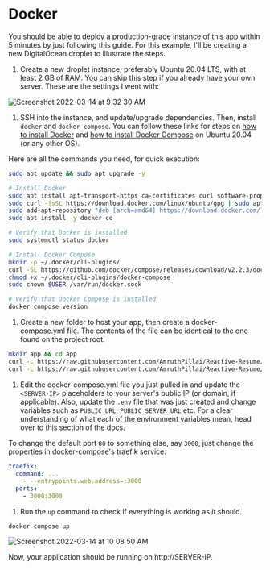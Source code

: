 # Docker

You should be able to deploy a production-grade instance of this app within 5 minutes by just following this guide. For this example, I'll be creating a new DigitalOcean droplet to illustrate the steps.

1. Create a new droplet instance, preferably Ubuntu 20.04 LTS, with at least 2 GB of RAM. You can skip this step if you already have your own server. These are the settings I went with:

![Screenshot 2022-03-14 at 9 32 30 AM](https://user-images.githubusercontent.com/1134738/158134604-85ade15f-4a16-4421-ad2a-b9df3b175467.png)

1. SSH into the instance, and update/upgrade dependencies. Then, install `docker` and `docker compose`. You can follow these links for steps on [how to install Docker](https://www.digitalocean.com/community/tutorials/how-to-install-and-use-docker-on-ubuntu-20-04) and [how to install Docker Compose](https://www.digitalocean.com/community/tutorials/how-to-install-and-use-docker-compose-on-ubuntu-20-04) on Ubuntu 20.04 (or any other OS).

Here are all the commands you need, for quick execution:

```bash
sudo apt update && sudo apt upgrade -y

# Install Docker
sudo apt install apt-transport-https ca-certificates curl software-properties-common
sudo curl -fsSL https://download.docker.com/linux/ubuntu/gpg | sudo apt-key add -
sudo add-apt-repository "deb [arch=amd64] https://download.docker.com/linux/ubuntu focal stable"
sudo apt install -y docker-ce

# Verify that Docker is installed
sudo systemctl status docker

# Install Docker Compose
mkdir -p ~/.docker/cli-plugins/
curl -SL https://github.com/docker/compose/releases/download/v2.2.3/docker-compose-linux-x86_64 -o ~/.docker/cli-plugins/docker-compose
chmod +x ~/.docker/cli-plugins/docker-compose
sudo chown $USER /var/run/docker.sock

# Verify that Docker Compose is installed
docker compose version
```

1. Create a new folder to host your app, then create a docker-compose.yml file. The contents of the file can be identical to the one found on the project root.

```bash
mkdir app && cd app
curl -L https://raw.githubusercontent.com/AmruthPillai/Reactive-Resume/main/docker-compose.yml > docker-compose.yml
curl -L https://raw.githubusercontent.com/AmruthPillai/Reactive-Resume/main/.env.example > .env
```

1. Edit the docker-compose.yml file you just pulled in and update the `<SERVER-IP>` placeholders to your server's public IP (or domain, if applicable). Also, update the `.env` file that was just created and change variables such as `PUBLIC_URL`, `PUBLIC_SERVER_URL` etc. For a clear understanding of what each of the environment variables mean, head over to this section of the docs.

To change the default port `80` to something else, say `3000`, just change the properties in docker-compose's traefik service:

```yml
traefik:
  command: ...
    - --entrypoints.web.address=:3000
  ports:
    - 3000:3000
```

1. Run the `up` command to check if everything is working as it should.

```
docker compose up
```

![Screenshot 2022-03-14 at 10 08 50 AM](https://user-images.githubusercontent.com/1134738/158140209-f80eab18-1575-464c-b29d-ac788bd53e93.png)

Now, your application should be running on http://SERVER-IP.
